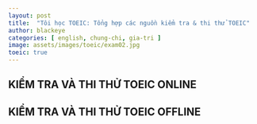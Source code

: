 ```yaml
---
layout: post
title:  "Tôi học TOEIC: Tổng hợp các nguồn kiểm tra & thi thử TOEIC"
author: blackeye
categories: [ english, chung-chi, gia-tri ]
image: assets/images/toeic/exam02.jpg
toeic: true
---
```


## KIỂM TRA VÀ THI THỬ TOEIC ONLINE

## KIỂM TRA VÀ THI THỬ TOEIC OFFLINE